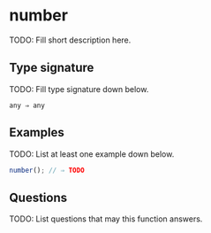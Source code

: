 # number

TODO: Fill short description here.

## Type signature

TODO: Fill type signature down below.

```
any ⇒ any
```

## Examples

TODO: List at least one example down below.

```javascript
number(); // ⇒ TODO
```

## Questions

TODO: List questions that may this function answers.

